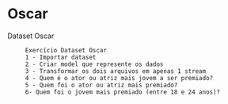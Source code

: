 # Oscar
Dataset Oscar


         Exercício Dataset Oscar
         1 - Importar dataset
         2 - Criar model que represente os dados
         3 - Transformar os dois arquivos em apenas 1 stream
         4 - Quem é o ator ou atriz mais jovem a ser premiado?
         5 - Quem foi o ator ou atriz mais premiado?
         6- Quem foi o jovem mais premiado (entre 18 e 24 anos)?
